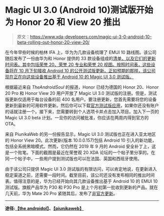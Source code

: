 # Magic UI 3.0 (Android 10)测试版开始为 Honor 20 和 View 20 推出

> 原文：<https://www.xda-developers.com/magic-ui-3-0-android-10-beta-rolling-out-honor-20-view-20/>

在今年早些时候的柏林 IFA 上，华为为几款设备梳理了 EMUI 10 路线图。该公司随后发布了一份由华为和 Honor 提供的 33 款设备组成的[清单，以及它们的更新时间表。其中包括荣誉 20、荣誉 20 专业和荣誉 20 视图。按照时间表，这些设备将在 10 月下旬接收 Android 10 的公开测试版更新。正如预期的那样，该公司现在正在向这些设备推出基于 Android 10 的 Magic UI 3.0 测试版。](https://www.xda-developers.com/huawei-adds-20-devices-emui-10-update-roadmap/)

根据最近来自 *TheAndroidSoul* 的报道，Honor 已经为德国的 Honor 20、Honor 20 Pro 和 Honor View 20 用户开放了 Magic UI 3.0 测试版的注册。但是，测试版更新仅适用于每台设备的前 400 名用户。要注册更新，您首先需要将您的设备更新到最新的可用软件更新。然后你可以下载[官方测试版应用](https://consumer.huawei.com/de/support/fut/)，如果你还没有账户的话就注册一个。接下来，您需要转到个人选项卡并点击加入项目。加入下一页的 Magic UI 3.0 beta 计划。一旦你的访问被批准，你应该在两周内得到官方的 OTA。

来自 PiunikaWeb 的另一份报告显示，Magic UI 3.0 测试版也正在进入亚太地区的 Honor View 20。此次更新(版本 10.0.0.157)包括 Android 10 引入的新功能，包括全系统黑暗模式。然而，它仍然在 2019 年 9 月的 Android 安全补丁上，这是一个败笔。下面的截图是最近在荣誉观 20 XDA 论坛的一个帖子里分享的。在同一个帖子中，一些用户提到测试版也可以在法国、英国和西班牙使用。

由于该公司只提供 Magic UI 3.0 测试版的有限访问，可以肯定地说，在更新进入稳定渠道之前，还需要一段时间。截至目前，该公司还没有发布相同的推出时间表。值得注意的是，华为已经开始向其几款设备推出基于 Android 10 的 EMUI 10 测试版。旗舰产品华为 P30 和 P30 Pro 是上个月初第一批收到更新的产品。就在几天前，华为 Mate 20 Pro 紧随其后，发布了[非官方更新](https://www.xda-developers.com/huawei-mate-20-pro-emui-10-android-update/)。

* * *

**途径:[【the androidol】](https://www.theandroidsoul.com/android-10-based-magic-ui-3-beta-update-for-honor-20-and-honor-view-20-released/)、[【piunikaweb】](https://piunikaweb.com/2019/10/22/breaking-honor-view-20-android-10-update-arrives-as-magic-ui-3-0-beta/)**